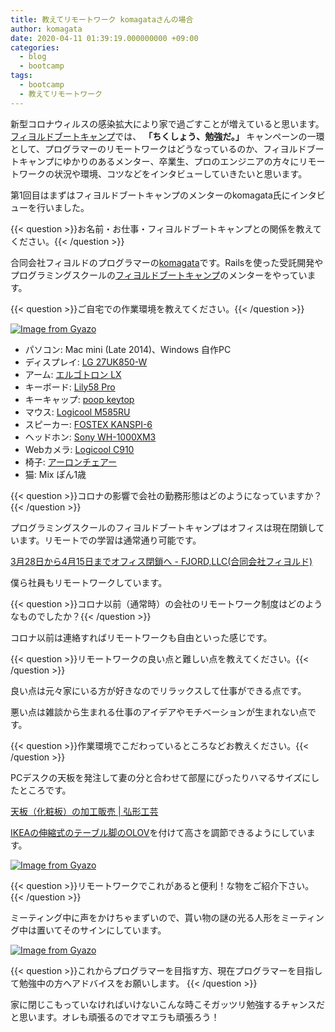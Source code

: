```yaml
---
title: 教えてリモートワーク komagataさんの場合
author: komagata
date: 2020-04-11 01:39:19.000000000 +09:00
categories:
  - blog
  - bootcamp
tags:
  - bootcamp
  - 教えてリモートワーク
---
```

新型コロナウィルスの感染拡大により家で過ごすことが増えていると思います。[フィヨルドブートキャンプ](https://bootcamp.fjord.jp)では、 <b>「ちくしょう、勉強だ。」 </b> キャンペーンの一環として、プログラマーのリモートワークはどうなっているのか、フィヨルドブートキャンプにゆかりのあるメンター、卒業生、プロのエンジニアの方々にリモートワークの状況や環境、コツなどをインタビューしていきたいと思います。

第1回目はまずはフィヨルドブートキャンプのメンターのkomagata氏にインタビューを行いました。

{{< question >}}お名前・お仕事・フィヨルドブートキャンプとの関係を教えてください。{{< /question >}}

合同会社フィヨルドのプログラマーの[komagata](https://twitter.com/komagata)です。Railsを使った受託開発やプログラミングスクールの[フィヨルドブートキャンプ](https://bootcamp.fjord.jp)のメンターをやっています。

{{< question >}}ご自宅での作業環境を教えてください。{{< /question >}}

[![Image from Gyazo](https://i.gyazo.com/1cf7f95ef4a988e223b91553d7dfcc98.jpg)](https://gyazo.com/1cf7f95ef4a988e223b91553d7dfcc98)

- パソコン: Mac mini (Late 2014)、Windows 自作PC
- ディスプレイ: [LG 27UK850-W](https://www.amazon.co.jp/dp/B078XXYDWZ/?tag=p0t-22)
- アーム: [エルゴトロン LX](https://www.amazon.co.jp/dp/B00358RIRC/?tag=p0t-22)
- キーボード: [Lily58 Pro](https://yushakobo.jp/shop/lily58-pro/)
- キーキャップ: [poop keytop](https://kmgt.booth.pm/items/1648128)
- マウス: [Logicool M585RU](https://www.amazon.co.jp/dp/B076D3QL7B/?tag=p0t-22)
- スピーカー: [FOSTEX KANSPI-6](https://www.amazon.co.jp/dp/B00WRZ42HS/?tag=p0t-22)
- ヘッドホン: [Sony WH-1000XM3](https://www.amazon.co.jp/dp/B07GZ8DZC8/?tag=p0t-22)
- Webカメラ: [Logicool C910](https://www.amazon.co.jp/dp/B003YUB674/?tag=p0t-22)
- 椅子: [アーロンチェアー ](https://www.amazon.co.jp/dp/B07C8NGYQ9/?tag=p0t-22)
- 猫: Mix ぽん1歳

{{< question >}}コロナの影響で会社の勤務形態はどのようになっていますか？{{< /question >}}

プログラミングスクールのフィヨルドブートキャンプはオフィスは現在閉鎖しています。リモートでの学習は通常通り可能です。

[3月28日から4月15日までオフィス閉鎖へ \- FJORD,LLC\(合同会社フィヨルド\)](https://fjord.jp/articles/2020-03-27.html)

僕ら社員もリモートワークしています。

{{< question >}}コロナ以前（通常時）の会社のリモートワーク制度はどのようなものでしたか？{{< /question >}}

コロナ以前は連絡すればリモートワークも自由といった感じです。

{{< question >}}リモートワークの良い点と難しい点を教えてください。{{< /question >}}

良い点は元々家にいる方が好きなのでリラックスして仕事ができる点です。

悪い点は雑談から生まれる仕事のアイデアやモチベーションが生まれない点です。

{{< question >}}作業環境でこだわっているところなどお教えください。{{< /question >}}

PCデスクの天板を発注して妻の分と合わせて部屋にぴったりハマるサイズにしたところです。

[天板（化粧板）の加工販売 \| 弘形工芸](https://www.hirokata.co.jp/)

[IKEAの伸縮式のテーブル脚のOLOV](https://www.ikea.com/jp/ja/p/olov-leg-adjustable-white-70264304/)を付けて高さを調節できるようにしています。

[![Image from Gyazo](https://i.gyazo.com/00306491432bb05dbf27a7edf8eb1826.jpg)](https://gyazo.com/00306491432bb05dbf27a7edf8eb1826)

{{< question >}}リモートワークでこれがあると便利！な物をご紹介下さい。{{< /question >}}

ミーティング中に声をかけちゃまずいので、貰い物の謎の光る人形をミーティング中は置いてそのサインにしています。

[![Image from Gyazo](https://i.gyazo.com/bbb5477574d6dcb87b0ede775fc2426c.jpg)](https://gyazo.com/bbb5477574d6dcb87b0ede775fc2426c)

{{< question >}}これからプログラマーを目指す方、現在プログラマーを目指して勉強中の方へアドバイスをお願いします。
{{< /question >}}

家に閉じこもっていなければいけないこんな時こそガッツリ勉強するチャンスだと思います。オレも頑張るのでオマエラも頑張ろう！